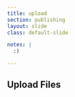 ```yaml
---
title: upload
section: publishing
layout: slide
class: default-slide

notes: |
  :)

---
```


## Upload Files


